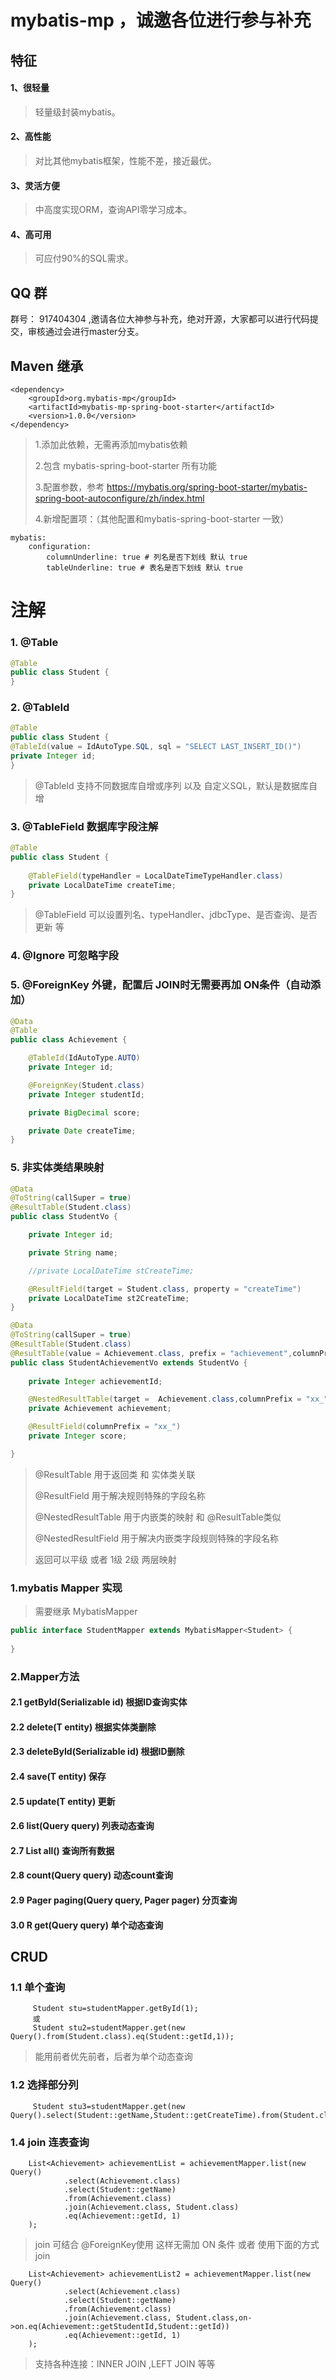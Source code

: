 # mybatis-mp ，诚邀各位进行参与补充

## 特征

#### 1、很轻量
> 轻量级封装mybatis。

#### 2、高性能
> 对比其他mybatis框架，性能不差，接近最优。

#### 3、灵活方便
> 中高度实现ORM，查询API零学习成本。

#### 4、高可用
> 可应付90%的SQL需求。

## QQ 群

群号： 917404304 ,邀请各位大神参与补充，绝对开源，大家都可以进行代码提交，审核通过会进行master分支。

## Maven 继承

```
<dependency>
    <groupId>org.mybatis-mp</groupId>
    <artifactId>mybatis-mp-spring-boot-starter</artifactId>
    <version>1.0.0</version>
</dependency>  
```

> 1.添加此依赖，无需再添加mybatis依赖
> 
> 2.包含 mybatis-spring-boot-starter 所有功能
> 
> 3.配置参数，参考 https://mybatis.org/spring-boot-starter/mybatis-spring-boot-autoconfigure/zh/index.html
>
> 4.新增配置项：（其他配置和mybatis-spring-boot-starter 一致）
```azure
mybatis:
    configuration:
        columnUnderline: true # 列名是否下划线 默认 true
        tableUnderline: true # 表名是否下划线 默认 true
```

# 注解
### 1. @Table
```java
@Table
public class Student {
}
```
### 2. @TableId
```java
@Table
public class Student {
@TableId(value = IdAutoType.SQL, sql = "SELECT LAST_INSERT_ID()")
private Integer id;
}
```
> @TableId 支持不同数据库自增或序列 以及 自定义SQL，默认是数据库自增
### 3. @TableField 数据库字段注解
```java
@Table
public class Student {
     
    @TableField(typeHandler = LocalDateTimeTypeHandler.class)
    private LocalDateTime createTime;
}
```
> @TableField 可以设置列名、typeHandler、jdbcType、是否查询、是否更新 等
### 4. @Ignore 可忽略字段
### 5. @ForeignKey 外键，配置后 JOIN时无需要再加 ON条件（自动添加）
```java
@Data
@Table
public class Achievement {

    @TableId(IdAutoType.AUTO)
    private Integer id;

    @ForeignKey(Student.class)
    private Integer studentId;

    private BigDecimal score;

    private Date createTime;
}
```
### 5. 非实体类结果映射
```java
@Data
@ToString(callSuper = true)
@ResultTable(Student.class)
public class StudentVo {

    private Integer id;

    private String name;

    //private LocalDateTime stCreateTime;

    @ResultField(target = Student.class, property = "createTime")
    private LocalDateTime st2CreateTime;
}

@Data
@ToString(callSuper = true)
@ResultTable(Student.class)
@ResultTable(value = Achievement.class, prefix = "achievement",columnPrefix = "xx_")
public class StudentAchievementVo extends StudentVo {
    
    private Integer achievementId;

    @NestedResultTable(target =  Achievement.class,columnPrefix = "xx_")
    private Achievement achievement;

    @ResultField(columnPrefix = "xx_")
    private Integer score;

}
```
> @ResultTable 用于返回类 和 实体类关联
> 
> @ResultField 用于解决规则特殊的字段名称
> 
> @NestedResultTable 用于内嵌类的映射 和 @ResultTable类似
> 
> @NestedResultField 用于解决内嵌类字段规则特殊的字段名称
> 
> 返回可以平级 或者 1级 2级 两层映射
### 1.mybatis Mapper 实现
> 需要继承 MybatisMapper
```java
public interface StudentMapper extends MybatisMapper<Student> {
    
}
```

### 2.Mapper方法

#### 2.1 getById(Serializable id) 根据ID查询实体
#### 2.2 delete(T entity) 根据实体类删除
#### 2.3 deleteById(Serializable id) 根据ID删除
#### 2.4 save(T entity) 保存
#### 2.5 update(T entity) 更新
#### 2.6 list(Query query) 列表动态查询
#### 2.7 List<T> all() 查询所有数据
#### 2.8 count(Query query) 动态count查询
#### 2.9 Pager<T> paging(Query query, Pager<T> pager) 分页查询
#### 3.0 <R> R get(Query query) 单个动态查询

## CRUD
### 1.1 单个查询

```agsl
     Student stu=studentMapper.getById(1);
     或
     Student stu2=studentMapper.get(new Query().from(Student.class).eq(Student::getId,1));
```
> 能用前者优先前者，后者为单个动态查询

### 1.2 选择部分列

```agsl
     Student stu3=studentMapper.get(new Query().select(Student::getName,Student::getCreateTime).from(Student.class).eq(Student::getId,1));
```
>
### 1.4 join 连表查询
```agsl
    List<Achievement> achievementList = achievementMapper.list(new Query()
            .select(Achievement.class)
            .select(Student::getName)
            .from(Achievement.class)
            .join(Achievement.class, Student.class)
            .eq(Achievement::getId, 1)
    );
```
>  join 可结合 @ForeignKey使用 这样无需加 ON 条件 或者 使用下面的方式 join
```agsl
    List<Achievement> achievementList2 = achievementMapper.list(new Query()
            .select(Achievement.class)
            .select(Student::getName)
            .from(Achievement.class)
            .join(Achievement.class, Student.class,on->on.eq(Achievement::getStudentId,Student::getId))
            .eq(Achievement::getId, 1)
    );
```
> 支持各种连接：INNER JOIN ,LEFT JOIN 等等
> 
>